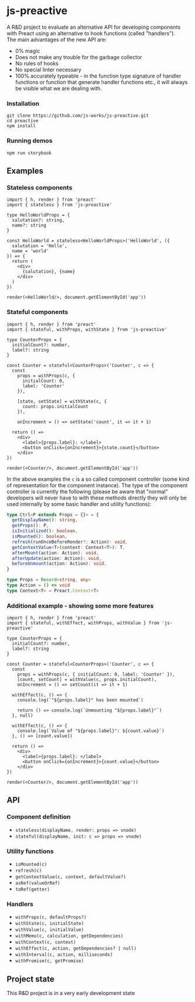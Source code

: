 # js-preactive 

A R&D project to evaluate an alternative API for developing components
with Preact using an alternative to hook functions (called "handlers").<br>
The main advantages of the new API are:

- 0% magic
- Does not make any trouble for the garbage collector
- No rules of hooks
- No special linter necessary
- 100% accurately typeable - in the function type signature
  of handler functions or function that generate handler functions etc.,
  it will always be visible what we are dealing with.

### Installation

```
git clone https://github.com/js-works/js-preactive.git
cd preactive
npm install
```

### Running demos

```
npm run storybook
```

## Examples

### Stateless components

```tsx
import { h, render } from 'preact'
import { stateless } from 'js-preactive'

type HelloWorldProps = {
  salutation?: string,
  name?: string
}

const HelloWorld = stateless<HelloWorldProps>('HelloWorld', ({
  salutation = 'Hello',
  name = 'world'
}) => {
  return (
    <div>
      {salutation}, {name}
    </div>
  )
})

render(<HelloWorld/>, document.getElementById('app'))
```

### Stateful components

```tsx
import { h, render } from 'preact'
import { stateful, withProps, withState } from 'js-preactive'

type CounterProps = {
  initialCount?: number,
  label?: string
}

const Counter = stateful<CounterProps>('Counter', c => {
  const
    props = withProps(c, {
      initialCount: 0,
      label: 'Counter'
    }),

    [state, setState] = withState(c, {
      count: props.initialCount
    }),

    onIncrement = () => setState('count', it => it + 1)

  return () =>
    <div>
      <label>{props.label}: </label>
      <button onClick={onIncrement}>{state.count}</button>
    </div>
})

render(<Counter/>, document.getElementById('app'))
```

In the above examples the `c` is a so called component controller
(some kind of representation for the component instance).
The type of the component controller is currently the following
(please be aware that "normal" developers will never have to with these
methods directly they will only be used internally by some basic
handler and utility functions):

```ts
type Ctrl<P extends Props = {}> = {
  getDisplayName(): string,
  getProps(): P,
  isInitialized(): boolean,
  isMounted(): boolean,
  refresh(runOnceBeforeRender?: Action): void,
  getContextValue<T>(context: Context<T>): T,
  afterMount(action: Action): void,
  afterUpdate(action: Action): void,
  beforeUnmount(action: Action): void,
}

type Props = Record<string, any>
type Action = () => void
type Context<T> = Preact.Context<T>
```

### Additional example - showing some more features

```tsx
import { h, render } from 'preact'
import { stateful, withEffect, withProps, withValue } from 'js-preactive'

type CounterProps = {
  initialCount?: number,
  label?: string
}

const Counter = stateful<CounterProps>('Counter', c => {
  const
    props = withProps(c, { initialCount: 0, label: 'Counter' }),
    [count, setCount] = withValue(c, props.initialCount),
    onIncrement = () => setCount(it => it + 1)

  withEffect(c, () => {
    console.log(`"${props.label}" has been mounted`)

    return () => console.log(`Unmounting "${props.label}"`)
  }, null)

  withEffect(c, () => {
    console.log(`Value of "${props.label}": ${count.value}`)
  }, () => [count.value])

  return () =>
    <div>
      <label>{props.label}: </label>
      <button onClick={onIncrement}>{count.value}</button>
    </div>
})

render(<Counter/>, document.getElementById('app'))
```

## API

### Component definition

- `stateless(displayName, render: props => vnode)`
- `stateful(displayName, init: c => props => vnode)`

### Utility functions

- `isMounted(c)`
- `refresh(c)`
- `getContextValue(c, context, defaultValue?)`
- `asRef(valueOrRef)`
- `toRef(getter)`

### Handlers

- `withProps(c, defaultProps?)`
- `withState(c, initialState)`
- `withValue(c, initialValue)`
- `withMemo(c, calculation, getDependencies)`
- `withContext(c, context)`
- `withEffect(c, action, getDependencies? | null)`
- `withInterval(c, action, milliseconds)`
- `withPromise(c, getPromise)`

## Project state

This R&D project is in a very early development state
